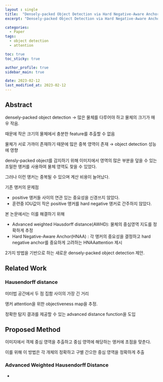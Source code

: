 ```yaml
---
layout : single
title:  "Densely-packed Object Detection via Hard Negative-Aware Anchor Attention"
excerpt: "Densely-packed Object Detection via Hard Negative-Aware Anchor Attention 논문 정리"

categories:
  - Paper
tags:
  - object detection
  - attention

toc: true
toc_sticky: true

author_profile: true
sidebar_main: true

date: 2023-02-12
last_modified_at: 2023-02-12
---
```


## Abstract

densely-packed object detection → 많은 물체를 다루어야 하고 물체의 크기가 매우 작음.

때문에 작은 크기의 물체에서 충분한 feature를 추출할 수 없음

물체가 서로 가까이 존재하기 때문에 많은 중복 영역이 존재 → object detection 성능에 영향

  

densly-packed object를 감지하기 위해 이미지에서 영역의 많은 부분을 덮을 수 있는 조밀한 앵커를 사용하여 물체 영역도 찾을 수 있었다.

그러나 이런 앵커는 중복될 수 있으며 계산 비용이 늘어났다.

  

기존 앵커의 문제점 

- positive 앵커들 사이의 연관 있는 중요성을 신경쓰지 않았다.
- 훈련중 IOU값이 작은 positive 앵커를 hard negative 앵커로 간주하지 않았다.

  

본 논문에서는 이를 해결하기 위해

- Advanced weighted Hausdorff distance(AWHD): 물체의 중심영역 지도를 정확하게 추정
- Hard Negative-Aware Anchor(HNAA) : 각 앵커의 중요성을 결정하고 hard negative anchor를 중요하게 고려하는 HNAAattention 제시

2가지 방법을 기반으로 하는 새로운 densely-packed object detection 제안.

  

## Related Work

### Hausendorff distance

미터법 공간에서 두 점 집함 사이의 가장 긴 거리

앵커 attention을 위한 objectiveness map을 추정.

정확한 탐지 결과를 제공할 수 있는 advanced distance function을 도입

  

## Proposed Method 

이미지에서 객체 중심 영역을 추출하고 중심 영역에 해당하는 앵커에 초점을 맞춘다.

이를 위해 이 방법은 각 개체의 정확하고 구별 간으한 중심 영역을 정확하게 추출

### Advanced Weighted Hausendorff Distance

-